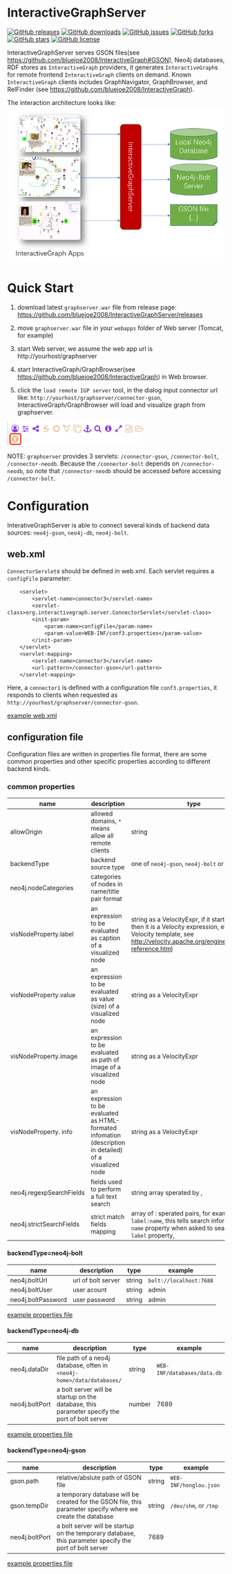 # InteractiveGraphServer

[![GitHub releases](https://img.shields.io/github/release/bluejoe2008/InteractiveGraphServer.svg)](https://github.com/bluejoe2008/InteractiveGraphServer/releases)
[![GitHub downloads](https://img.shields.io/github/downloads/bluejoe2008/InteractiveGraphServer/total.svg)](https://github.com/bluejoe2008/InteractiveGraphServer/releases)
[![GitHub issues](https://img.shields.io/github/issues/bluejoe2008/InteractiveGraphServer.svg)](https://github.com/bluejoe2008/InteractiveGraphServer/issues)
[![GitHub forks](https://img.shields.io/github/forks/bluejoe2008/InteractiveGraphServer.svg)](https://github.com/bluejoe2008/InteractiveGraphServer/network)
[![GitHub stars](https://img.shields.io/github/stars/bluejoe2008/InteractiveGraphServer.svg)](https://github.com/bluejoe2008/InteractiveGraphServer/stargazers)
[![GitHub license](https://img.shields.io/github/license/bluejoe2008/InteractiveGraphServer.svg)](https://github.com/bluejoe2008/InteractiveGraphServer/blob/master/LICENSE)

InteractiveGraphServer serves GSON files(see https://github.com/bluejoe2008/InteractiveGraph#GSON), Neo4j databases, RDF stores as `InteractiveGraph` providers, it generates `InteractiveGraph`s for remote frontend `InteractiveGraph` clients on demand. Known `InteractiveGraph` clients includes GraphNavigator, GraphBrowser, and RelFinder (see https://github.com/bluejoe2008/InteractiveGraph).

The interaction architecture looks like:
![architecture](./arch.png)

# Quick Start

1. download latest `graphserver.war` file from release page: https://github.com/bluejoe2008/InteractiveGraphServer/releases

1. move `graphserver.war` file in your `webapps` folder of Web server (Tomcat, for example)

1. start Web server, we assume the web app url is http://yourhost/graphserver

1. start InteractiveGraph/GraphBrowser(see https://github.com/bluejoe2008/InteractiveGraph) in Web browser.

1. click the `load remote IGP server` tool, in the dialog input connector url like: `http://yourhost/graphserver/connector-gson`, InteractiveGraph/GraphBrowser will load and visualize graph from graphserver.

![architecture](./igptool.png)

NOTE: `graphserver` provides 3 servlets: `/connector-gson`, `/connector-bolt`, `/connector-neodb`. Because the `/connector-bolt` depends on `/connector-neodb`, so note that `/connector-neodb` should be accessed before accessing `/connector-bolt`.

# Configuration

InterativeGraphServer is able to connect several kinds of backend data sources: `neo4j-gson`, `neo4j-db`, `neo4j-bolt`.

## web.xml

`ConnectorServlet`s should be defined in web.xml. Each servlet requires a `configFile` parameter:

```
    <servlet>
        <servlet-name>connector3</servlet-name>
        <servlet-class>org.interactivegraph.server.ConnectorServlet</servlet-class>
        <init-param>
            <param-name>configFile</param-name>
            <param-value>WEB-INF/conf3.properties</param-value>
        </init-param>
    </servlet>
    <servlet-mapping>
        <servlet-name>connector3</servlet-name>
        <url-pattern>/connector-gson</url-pattern>
    </servlet-mapping>
```

Here, a `connector1` is defined with a configuration file `conf3.properties`, it responds to clients when requested as `http://yourhost/graphserver/connector-gson`.

<a href='web/WEB-INF/web.xml'>example web.xml</a>

## configuration file

Configuration files are written in properties file format, there are some common properties and other specific properties according to different backend kinds.

### common properties
|name|description|type|example|
|-|-|-|-|
|allowOrigin|allowed domains, `*` means allow all remote clients|string|`http://192.168.1.1:8080` |
|backendType|backend source type|one of `neo4j-gson`, `neo4j-bolt` or `neo4j-db` | neo4j-gson |
|neo4j.nodeCategories|categories of nodes in name/title pair format|  | person:人物,event:事件,location:地点 |
|visNodeProperty.label|an expression to be evaluated as caption of a visualized node|string as a VelocityExpr, if it starts with a `=` then it is a Velocity expression, else it is a Velocity template, see http://velocity.apache.org/engine/devel/vtl-reference.html| `=$prop.name`, or `#if($prop.name) $prop.name #else <empty> #end`|
|visNodeProperty.value|an expression to be evaluated as value (size) of a visualized node | string as a VelocityExpr | `=$prop.value` |
|visNodeProperty.image|an expression to be evaluated as path of image of a visualized node | string as a VelocityExpr | `=$prop.image`, or `http://.../images/${prop.id}` |
|visNodeProperty. info|an expression to be evaluated as HTML-formated infomation (description in detailed) of a visualized node | string as a VelocityExpr | `<p align=center> #if($prop.image) <img width=150 src="${prop.image}"><br> #end <b>${prop.name}[${prop.id}]</b></p><p align=left>${node.info}</p>` |
|neo4j.regexpSearchFields|fields used to perform a full text search|string array sperated by , | name,address |
|neo4j.strictSearchFields|strict match fields mapping|array of : sperated pairs, for example: `label:name`, this tells search information in `name` property when asked to search in `label` property,   | label:name |

#### backendType=neo4j-bolt

|name|description|type|example|
|-|-|-|-|
|neo4j.boltUrl|url of bolt server|string|`bolt://localhost:7688` |
|neo4j.boltUser|user acount|string | admin |
|neo4j.boltPassword|user password|string | admin |

<a href='web/WEB-INF/conf1.properties'>example properties file</a>

#### backendType=neo4j-db

|name|description|type|example|
|-|-|-|-|
|neo4j.dataDir|file path of a neo4j database, often in `<neo4j-home>/data/databases/` |string | `WEB-INF/databases/data.db` |
|neo4j.boltPort|a bolt server will be startup on the database, this parameter specify the port of bolt server|number | 7689 |

<a href='web/WEB-INF/conf2.properties'>example properties file</a>

#### backendType=neo4j-gson

|name|description|type|example|
|-|-|-|-|
|gson.path|relative/abslute path of GSON file|string|`WEB-INF/honglou.json` |
|gson.tempDir|a temporary database will be created for the GSON file, this parameter specify where we create the database |string | `/dev/shm`, or `/tmp` |
|neo4j.boltPort| a bolt server will be startup on the temporary database, this parameter specify the port of bolt server | 7689 |

<a href='web/WEB-INF/conf3.properties'>example properties file</a>

